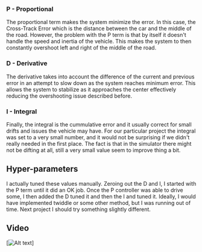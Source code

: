 ### P - Proportional

The proportional term makes the system minimize the error. In this case, the Cross-Track Error which is the distance between the car and the middle of the road. However, the problem with the P term is that by itself it doesn't handle the speed and inertia of the vehicle. This makes the system to then constantly overshoot left and right of the middle of the road.

### D - Derivative

The derivative takes into account the difference of the current and previous error in an attempt to slow down as the system reaches minimum error. This allows the system to stabilize as it approaches the center effectively reducing the overshooting issue described before.

### I - Integral

Finally, the integral is the cummulative error and it usually correct for small drifts and issues the vehicle may have. For our particular project the integral was set to a very small number, and it would not be surprising if we didn't really needed in the first place. The fact is that in the simulator there might not be difting at all, still a very small value seem to improve thing a bit.

## Hyper-parameters

I actually tuned these values manually. Zeroing out the D and I, I started with the P term until it did an OK job. Once the P controller was able to drive some, I then added the D tuned it and then the I and tuned it. Ideally, I would have implemented twiddle or some other method, but I was running out of time. Next project I should try something slightly different.

## Video

[![Alt text](https://www.youtube.com/watch?v=PFFDbY8v8nY)]
